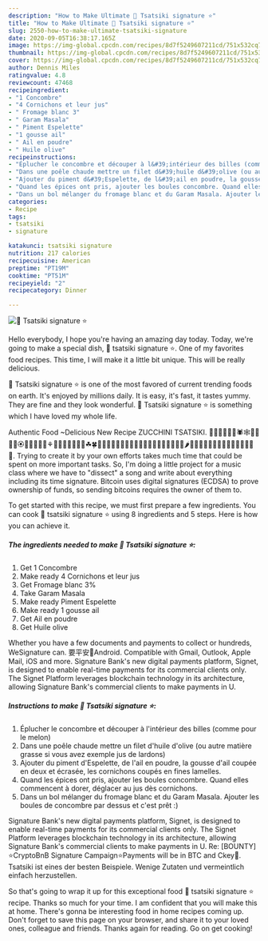 ```yaml
---
description: "How to Make Ultimate 🌺 Tsatsiki signature ⭐"
title: "How to Make Ultimate 🌺 Tsatsiki signature ⭐"
slug: 2550-how-to-make-ultimate-tsatsiki-signature
date: 2020-09-05T16:38:17.165Z
image: https://img-global.cpcdn.com/recipes/8d7f5249607211cd/751x532cq70/🌺-tsatsiki-signature-⭐-photo-principale-de-la-recette.jpg
thumbnail: https://img-global.cpcdn.com/recipes/8d7f5249607211cd/751x532cq70/🌺-tsatsiki-signature-⭐-photo-principale-de-la-recette.jpg
cover: https://img-global.cpcdn.com/recipes/8d7f5249607211cd/751x532cq70/🌺-tsatsiki-signature-⭐-photo-principale-de-la-recette.jpg
author: Dennis Miles
ratingvalue: 4.8
reviewcount: 47468
recipeingredient:
- "1 Concombre"
- "4 Cornichons et leur jus"
- " Fromage blanc 3"
- " Garam Masala"
- " Piment Espelette"
- "1 gousse ail"
- " Ail en poudre"
- " Huile olive"
recipeinstructions:
- "Éplucher le concombre et découper à l&#39;intérieur des billes (comme pour le melon)"
- "Dans une poêle chaude mettre un filet d&#39;huile d&#39;olive (ou autre matière grasse si vous avez exemple jus de lardons)"
- "Ajouter du piment d&#39;Espelette, de l&#39;ail en poudre, la gousse d&#39;ail coupée en deux et écrasée, les cornichons coupés en fines lamelles."
- "Quand les épices ont pris, ajouter les boules concombre. Quand elles commencent à dorer, déglacer au jus dès cornichons."
- "Dans un bol mélanger du fromage blanc et du Garam Masala. Ajouter les boules de concombre par dessus et c&#39;est prêt :)"
categories:
- Recipe
tags:
- tsatsiki
- signature

katakunci: tsatsiki signature 
nutrition: 217 calories
recipecuisine: American
preptime: "PT19M"
cooktime: "PT51M"
recipeyield: "2"
recipecategory: Dinner

---
```



![🌺 Tsatsiki signature ⭐](https://img-global.cpcdn.com/recipes/8d7f5249607211cd/751x532cq70/🌺-tsatsiki-signature-⭐-photo-principale-de-la-recette.jpg)

Hello everybody, I hope you're having an amazing day today. Today, we're going to make a special dish, 🌺 tsatsiki signature ⭐. One of my favorites food recipes. This time, I will make it a little bit unique. This will be really delicious.

🌺 Tsatsiki signature ⭐ is one of the most favored of current trending foods on earth. It's enjoyed by millions daily. It is easy, it's fast, it tastes yummy. They are fine and they look wonderful. 🌺 Tsatsiki signature ⭐ is something which I have loved my whole life.

Authentic Food ~Delicious New Recipe ZUCCHINI TSATSIKI. 🦀🐌🐛🐜🐝🐞🕷🕸🦂💐🌸💮🏵🌹🌺🌻🌼🌷⚘🌱🌲🌳🌴🌵🌾🌿☘🍀🍁🍂🍃🍇🍈🍉🍊🍋🍌🍍🍎🍏🍐🍑🍒🍓🍅🍆🌽🌶🍄🌰🍞🧀🍖🍗🍔🍟🍕🌭🌮🌯🍿🍲🍱. Trying to create it by your own efforts takes much time that could be spent on more important tasks. So, I&#39;m doing a little project for a music class where we have to &#34;dissect&#34; a song and write about everything including its time signature. Bitcoin uses digital signatures (ECDSA) to prove ownership of funds, so sending bitcoins requires the owner of them to.


To get started with this recipe, we must first prepare a few ingredients. You can cook 🌺 tsatsiki signature ⭐ using 8 ingredients and 5 steps. Here is how you can achieve it.

<!--inarticleads1-->

##### The ingredients needed to make 🌺 Tsatsiki signature ⭐:

1. Get 1 Concombre
1. Make ready 4 Cornichons et leur jus
1. Get  Fromage blanc 3%
1. Take  Garam Masala
1. Make ready  Piment Espelette
1. Make ready 1 gousse ail
1. Get  Ail en poudre
1. Get  Huile olive


Whether you have a few documents and payments to collect or hundreds, WeSignature can. 要平安🌺Android. Compatible with Gmail, Outlook, Apple Mail, iOS and more. Signature Bank&#39;s new digital payments platform, Signet, is designed to enable real-time payments for its commercial clients only. The Signet Platform leverages blockchain technology in its architecture, allowing Signature Bank&#39;s commercial clients to make payments in U. 

<!--inarticleads2-->

##### Instructions to make 🌺 Tsatsiki signature ⭐:

1. Éplucher le concombre et découper à l&#39;intérieur des billes (comme pour le melon)
1. Dans une poêle chaude mettre un filet d&#39;huile d&#39;olive (ou autre matière grasse si vous avez exemple jus de lardons)
1. Ajouter du piment d&#39;Espelette, de l&#39;ail en poudre, la gousse d&#39;ail coupée en deux et écrasée, les cornichons coupés en fines lamelles.
1. Quand les épices ont pris, ajouter les boules concombre. Quand elles commencent à dorer, déglacer au jus dès cornichons.
1. Dans un bol mélanger du fromage blanc et du Garam Masala. Ajouter les boules de concombre par dessus et c&#39;est prêt :)


Signature Bank&#39;s new digital payments platform, Signet, is designed to enable real-time payments for its commercial clients only. The Signet Platform leverages blockchain technology in its architecture, allowing Signature Bank&#39;s commercial clients to make payments in U. Re: [BOUNTY] ⭐️CryptoBnB Signature Campaign⭐️Payments will be in BTC and Ckey💠. Tsatsiki ist eines der besten Beispiele. Wenige Zutaten und vermeintlich einfach herzustellen. 

So that's going to wrap it up for this exceptional food 🌺 tsatsiki signature ⭐ recipe. Thanks so much for your time. I am confident that you will make this at home. There's gonna be interesting food in home recipes coming up. Don't forget to save this page on your browser, and share it to your loved ones, colleague and friends. Thanks again for reading. Go on get cooking!
